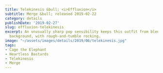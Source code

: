 ```yaml
---
title: Telekinesis &bull; <i>Effluxion</i>
subtitle: Merge &bull; released 2019-02-22
category: details
publishDate: '2019-02-27'
slug: effluxion-telekinesis
excerpt: An unusually sharp pop sensibility keeps this outfit from blending into the
  background, with rough-and-tumble rocking.
image: "~/assets/images/details/2019/06/telekinesis.jpg"
tags:
- Cage the Elephant
- Heartless Bastards
- Telekinesis
- Merge
---
```


